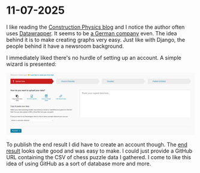# 11-07-2025

I like reading the [Construction Physics blog](https://www.construction-physics.com/) and I notice the author often uses [Datawrapper](https://www.datawrapper.de/). It seems to be [a German company](https://www.datawrapper.de/faq#who-is-behind-datawrapper) even.
The idea behind it is to make creating graphs very easy.
Just like with Django, the people behind it have a newsroom background.

I immediately liked there's no hurdle of setting up an account.
A simple wizard is presented:

![](/static/images/posts/11-07-2025-public-notes/wizard-datawrapper.png)

To publish the end result I did have to create an account though.
The [end result](https://www.datawrapper.de/_/mZ7ba/) looks quite good and was easy to make. I could just provide a GitHub URL containing the CSV of chess puzzle data I gathered. I come to like this idea of using GitHub as a sort of database more and more.